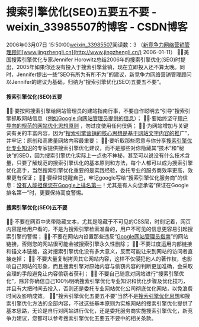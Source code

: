 # 搜索引擎优化(SEO)五要五不要 - weixin_33985507的博客 - CSDN博客
2006年03月07日 15:50:00[weixin_33985507](https://me.csdn.net/weixin_33985507)阅读数：3
（[新竞争力网络营销管理顾问](http://www.jingzhengli.cn/)[www.jingzhengli.cn](http://www.jingzhengli.cn/) 2006-01-11）
美国搜索引擎优化专家Jennifer Horowitz总结2006年的搜索引擎优化(SEO)时提出，2005年如果你还没有投入于搜索引擎营销，现在立即投入还不算太晚。同时，Jennifer提出一些“SEO有所为有所不为”的建议，新竞争力网络营销管理顾问以Jennifer的建议为基础，归纳为“搜索引擎优化(SEO)五要五不要”。
#### 搜索引擎优化(SEO)五要
·要按照搜索引擎给网站管理员的建站指南行事，不要自作聪明去“引导”搜索引擎抓取网站信息（[例如Google 向网站管理员提供的信息](http://www.google.com/intl/zh-CN/webmasters/guidelines.html)）； 
·要始终坚守[用户导向的规范的网站优化思想原则](http://www.jingzhengli.cn/sixiangku/s01/01017.htm) ，勿过度使用任何伎俩；
·为网站增加与关键词有关的丰富内容，因为“[搜索引擎营销的核心思想是基于网站文字内容的推](http://www.jingzhengli.cn/sixiangku/s01/01025.htm)广”，并牢记：原创和高质量网站内容最重要；
·要听取那些愿意与你分享[搜索引擎优化专业知识](http://www.jingzhengli.cn/sixiangku/ebook/2005_hbj_seo.htm)的专家提供搜索引擎优化建议，而不是那些对你隐藏其“技术”和“秘诀”的SEO，因为搜索引擎优化实际上一点也不神秘，甚至可以说没有什么技术含量，只要了解规范的搜索引擎优化的基本原则和方法，每个人都可以成为搜索引擎优化高手，当然搜索引擎优化重要的是实践经验，委托专业的服务商效率更高，效果更有保证；
·要经常提醒自己，牢记google写给“搜索引擎优化服务商”的信息：[没有人能担保您在Google上排名第一](http://www.google.com/intl/zh-CN/webmasters/seo.html)！尤其是有人向您承诺“保证在Google排名第一”时，更要保持高度警惕。 
#### 搜索引擎优化(SEO)五不要
·不要在网页中夹带隐藏文本，尤其是隐藏于不可见的CSS层，时刻记着，网页内容是给用户看的，不是为搜索引擎检索准备的，用户不可见的信息更容易引起搜索引擎的警惕；
·不要在网站内设置那些违反“[Google网站管理员指南](http://www.google.com/intl/zh-CN/webmasters/guidelines.html)”的网站链接，否则您的网站很可能会被搜索引擎永久性删除；
·不要过度运用内部链接和锚文本链接，这对搜索引擎优化没有多大意义，反而可能让来到网站的访问者直接走掉；
·不要大量复制拷贝其它网站内容，这样不仅侵犯他人的著作权，也影响自己网站的形象，而且搜索引擎对原始内容与偷窃内容的判断更加准确，会采取合理的手段避免让内容偷窃者获利；
·不要自己随意对网站进行“搜索引擎优化”，除非你确信自己100％明确搜索引擎优化专业知识和优化步骤及优化技巧，并且有大把时间去投入，否则还是委托专业网站优化公司彻底优化网站，以免浪费时间及影响成效。
“搜索引擎优化五要五不要”当然不是[搜索引擎优化思想](http://www.jingzhengli.cn/sixiangku/s01/01032.htm)和搜索引擎优化方法的全部内容，不过这些基本原则为实施网站的搜索引擎优化提供了基本思路，无论是自行对网站进行优化，还是委托服务商实施搜索引擎优化，新竞争力建议，您都可以参考搜索引擎优化五要五不要中的相关条款。
